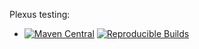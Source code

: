 Plexus testing:

 * [![Maven Central](https://img.shields.io/maven-central/v/org.codehaus.plexus/plexus-testing.svg?label=Maven%20Central)](http://search.maven.org/#search%7Cga%7C1%7Cg%3A%22org.codehaus.plexus%22%20a%3A%22plexus-testing%22)
[![Reproducible Builds](https://img.shields.io/endpoint?url=https://raw.githubusercontent.com/jvm-repo-rebuild/reproducible-central/master/content/org/codehaus/plexus/plexus-testing/badge.json)](https://github.com/jvm-repo-rebuild/reproducible-central/blob/master/content/org/codehaus/plexus/plexus-testing/README.md)
